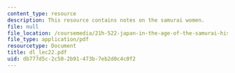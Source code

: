 ```yaml
---
content_type: resource
description: This resource contains notes on the samurai women.
file: null
file_location: /coursemedia/21h-522-japan-in-the-age-of-the-samurai-history-and-film-fall-2006/db777d5c2c502b91473b7eb2d0c4c0f2_dl_lec22.pdf
file_type: application/pdf
resourcetype: Document
title: dl_lec22.pdf
uid: db777d5c-2c50-2b91-473b-7eb2d0c4c0f2
---
```

